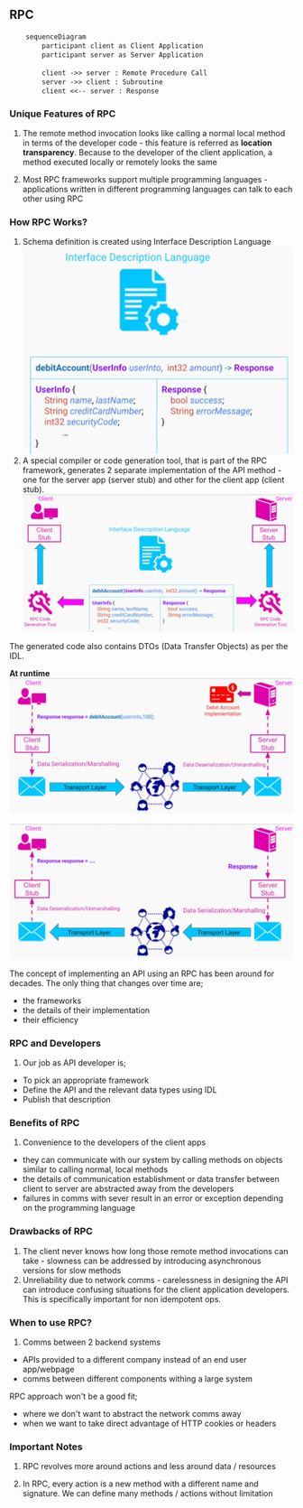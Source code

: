 ## RPC
```mermaid
    sequenceDiagram
        participant client as Client Application
        participant server as Server Application
        
        client ->> server : Remote Procedure Call
        server ->> client : Subroutine
        client <<-- server : Response
```

### Unique Features of RPC
1. The remote method invocation looks like calling a normal local method in terms of the developer code - this feature is referred as **location transparency**. Because to the developer of the client application, a method executed locally or remotely looks the same

2. Most RPC frameworks support multiple programming languages - applications written in different programming languages can talk to each other using RPC

### How RPC Works?
1. Schema definition is created using Interface Description Language
![RPC!](images/rpc1.png)
2. A special compiler or code generation tool, that is part of the RPC framework, generates 2 separate implementation of the API method - one for the server app (server stub) and other for the client app (client stub).
![RPC!](images/rpc2.png)

The generated code also contains DTOs (Data Transfer Objects) as per the IDL.

**At runtime**
![RPC!](images/rpc3.png)

![RPC!](images/rpc4.png)

The concept of implementing an API using an RPC has been around for decades. The only thing that changes over time are;
- the frameworks
- the details of their implementation
- their efficiency

### RPC and Developers
1. Our job as API developer is;
- To pick an appropriate framework
- Define the API and the relevant data types using IDL
- Publish that description

### Benefits of RPC
1. Convenience to the developers of the client apps
- they can communicate with our system by calling methods on objects similar to calling normal, local methods
- the details of communication establishment or data transfer between client to server are abstracted away from the developers
- failures in comms with sever result in an error or exception depending on the programming language

### Drawbacks of RPC
1. The client never knows how long those remote method invocations can take - slowness can be addressed by introducing asynchronous versions for slow methods
2. Unreliability due to network comms - carelessness in designing the API can introduce confusing situations for the client application developers. This is specifically important for non idempotent ops.

### When to use RPC?
1. Comms between 2 backend systems 
- APIs provided to a different company instead of an end user app/webpage
- comms between different components withing a large system

RPC approach won't be a good fit;
- where we don't want to abstract the network comms away
- when we want to take direct advantage of HTTP cookies or headers

### Important Notes
1. RPC revolves more around actions and less around data / resources

2. In RPC, every action is a new method with a different name and signature. We can define many methods / actions without limitation
